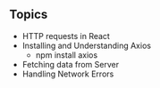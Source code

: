 ## Topics

- HTTP requests in React
- Installing and Understanding Axios
  - npm install axios
- Fetching data from Server
- Handling Network Errors